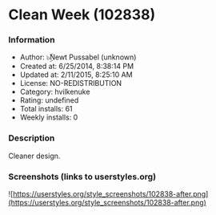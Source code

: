 # Clean Week (102838)

### Information
- Author: ๖ۣۜNewt Pussabel (unknown)
- Created at: 6/25/2014, 8:38:14 PM
- Updated at: 2/11/2015, 8:25:10 AM
- License: NO-REDISTRIBUTION
- Category: hvilkenuke
- Rating: undefined
- Total installs: 61
- Weekly installs: 0


### Description
Cleaner design.


### Screenshots (links to userstyles.org)
![https://userstyles.org/style_screenshots/102838-after.png](https://userstyles.org/style_screenshots/102838-after.png)


